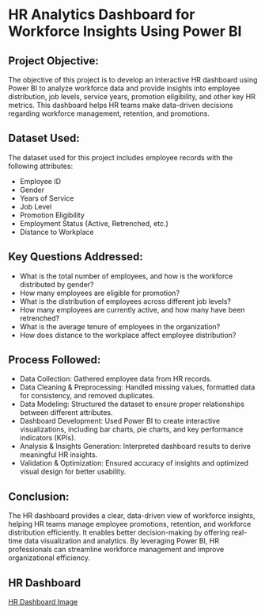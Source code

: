 # HR Analytics Dashboard for Workforce Insights Using Power BI

## Project Objective:
The objective of this project is to develop an interactive HR dashboard using Power BI to analyze workforce data and provide insights into employee distribution, job levels, service years, promotion eligibility, and other key HR metrics. This dashboard helps HR teams make data-driven decisions regarding workforce management, retention, and promotions.

## Dataset Used:

The dataset used for this project includes employee records with the following attributes:

- Employee ID
- Gender
- Years of Service
- Job Level
- Promotion Eligibility
- Employment Status (Active, Retrenched, etc.)
- Distance to Workplace

## Key Questions Addressed:

- What is the total number of employees, and how is the workforce distributed by gender?
- How many employees are eligible for promotion?
- What is the distribution of employees across different job levels?
- How many employees are currently active, and how many have been retrenched?
- What is the average tenure of employees in the organization?
- How does distance to the workplace affect employee distribution?

## Process Followed:

- Data Collection: Gathered employee data from HR records.
- Data Cleaning & Preprocessing: Handled missing values, formatted data for consistency, and removed duplicates.
- Data Modeling: Structured the dataset to ensure proper relationships between different attributes.
- Dashboard Development: Used Power BI to create interactive visualizations, including bar charts, pie charts, and key performance indicators (KPIs).
- Analysis & Insights Generation: Interpreted dashboard results to derive meaningful HR insights.
- Validation & Optimization: Ensured accuracy of insights and optimized visual design for better usability.

## Conclusion:
  The HR dashboard provides a clear, data-driven view of workforce insights, helping HR teams manage employee promotions, retention, and workforce distribution efficiently. It enables better decision-making by   offering real-time data visualization and analytics. By leveraging Power BI, HR professionals can streamline workforce management and improve organizational efficiency.

## HR Dashboard

<a href="https://github.com/MuhammadImam1/PowerBI-HR-Dashboard-/blob/main/HR%20Dashboard.png">HR Dashboard Image</a>


